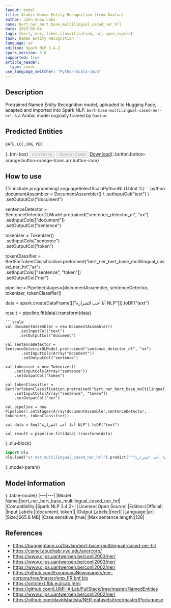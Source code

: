 ```yaml
---
layout: model
title: Arabic Named Entity Recognition (from Davlan)
author: John Snow Labs
name: bert_ner_bert_base_multilingual_cased_ner_hrl
date: 2022-05-04
tags: [bert, ner, token_classification, ar, open_source]
task: Named Entity Recognition
language: ar
edition: Spark NLP 3.4.2
spark_version: 3.0
supported: true
article_header:
  type: cover
use_language_switcher: "Python-Scala-Java"
---
```


## Description

Pretrained Named Entity Recognition model, uploaded to Hugging Face, adapted and imported into Spark NLP. `bert-base-multilingual-cased-ner-hrl` is a Arabic model orginally trained by `Davlan`.

## Predicted Entities

`DATE`, `LOC`, `ORG`, `PER`

{:.btn-box}
<button class="button button-orange" disabled>Live Demo</button>
<button class="button button-orange" disabled>Open in Colab</button>
[Download](https://s3.amazonaws.com/auxdata.johnsnowlabs.com/public/models/bert_ner_bert_base_multilingual_cased_ner_hrl_ar_3.4.2_3.0_1651630145936.zip){:.button.button-orange.button-orange-trans.arr.button-icon}

## How to use



<div class="tabs-box" markdown="1">
{% include programmingLanguageSelectScalaPythonNLU.html %}
```python
documentAssembler = DocumentAssembler() \
    .setInputCol("text") \
    .setOutputCol("document")

sentenceDetector = SentenceDetectorDLModel.pretrained("sentence_detector_dl", "xx")\
       .setInputCols(["document"])\
       .setOutputCol("sentence")

tokenizer = Tokenizer() \
    .setInputCols("sentence") \
    .setOutputCol("token")

tokenClassifier = BertForTokenClassification.pretrained("bert_ner_bert_base_multilingual_cased_ner_hrl","ar") \
    .setInputCols(["sentence", "token"]) \
    .setOutputCol("ner")

pipeline = Pipeline(stages=[documentAssembler, sentenceDetector, tokenizer, tokenClassifier])

data = spark.createDataFrame([["أنا أحب الشرارة NLP"]]).toDF("text")

result = pipeline.fit(data).transform(data)
```
```scala
val documentAssembler = new DocumentAssembler() 
      .setInputCol("text") 
      .setOutputCol("document")

val sentenceDetector = SentenceDetectorDLModel.pretrained("sentence_detector_dl", "xx")
       .setInputCols(Array("document"))
       .setOutputCol("sentence")

val tokenizer = new Tokenizer() 
    .setInputCols(Array("sentence"))
    .setOutputCol("token")

val tokenClassifier = BertForTokenClassification.pretrained("bert_ner_bert_base_multilingual_cased_ner_hrl","ar") 
    .setInputCols(Array("sentence", "token")) 
    .setOutputCol("ner")

val pipeline = new Pipeline().setStages(Array(documentAssembler,sentenceDetector, tokenizer, tokenClassifier))

val data = Seq("أنا أحب الشرارة NLP").toDF("text")

val result = pipeline.fit(data).transform(data)
```


{:.nlu-block}
```python
import nlu
nlu.load("ar.ner.multilingual_cased_ner_hrl").predict("""أنا أحب الشرارة NLP""")
```

</div>

{:.model-param}
## Model Information

{:.table-model}
|---|---|
|Model Name:|bert_ner_bert_base_multilingual_cased_ner_hrl|
|Compatibility:|Spark NLP 3.4.2+|
|License:|Open Source|
|Edition:|Official|
|Input Labels:|[document, token]|
|Output Labels:|[ner]|
|Language:|ar|
|Size:|665.8 MB|
|Case sensitive:|true|
|Max sentence length:|128|

## References

- https://huggingface.co/Davlan/bert-base-multilingual-cased-ner-hrl
- https://camel.abudhabi.nyu.edu/anercorp/
- https://www.clips.uantwerpen.be/conll2003/ner/
- https://www.clips.uantwerpen.be/conll2003/ner/
- https://www.clips.uantwerpen.be/conll2002/ner/
- https://github.com/EuropeanaNewspapers/ner-corpora/tree/master/enp_FR.bnf.bio
- https://ontotext.fbk.eu/icab.html
- https://github.com/LUMII-AILab/FullStack/tree/master/NamedEntities
- https://www.clips.uantwerpen.be/conll2002/ner/
- https://github.com/davidsbatista/NER-datasets/tree/master/Portuguese